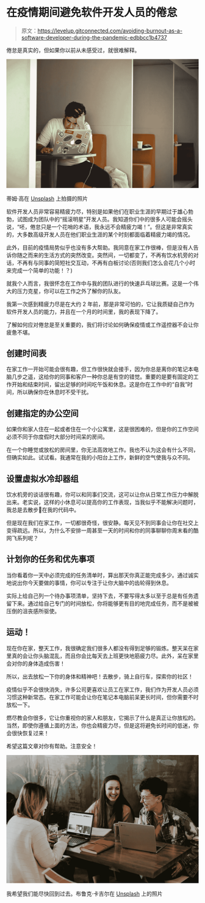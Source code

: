 # 在疫情期间避免软件开发人员的倦怠

> 原文：<https://levelup.gitconnected.com/avoiding-burnout-as-a-software-developer-during-the-pandemic-edbbcc1b4737>

倦怠是真实的，但如果你以前从未感受过，就很难解释。

![](img/d63461b9fdf1a86236f0b8171ff18e72.png)

蒂姆·高在 [Unsplash](https://unsplash.com/s/photos/work-stress?utm_source=unsplash&utm_medium=referral&utm_content=creditCopyText) 上拍摄的照片

软件开发人员非常容易精疲力尽，特别是如果他们在职业生涯的早期过于雄心勃勃，试图成为团队中的“摇滚明星”开发人员。我知道你们中的很多人可能会摇头说，“呸，倦怠只是一个花哨的术语，我永远不会精疲力竭！”。但这是非常真实的，大多数高级开发人员在他们职业生涯的某个时刻都面临着精疲力竭的情况。

此外，目前的疫情局势似乎也没有多大帮助。我同意在家工作很棒，但是没有人告诉你随之而来的生活方式的突然改变。突然间，一切都变了，不再有饮水机旁的对话，不再有与同事的简短社交互动，不再有白板讨论(否则我们怎么会花几个小时来完成一个简单的功能！？)

就我个人而言，我很怀念在工作中与我的团队进行的快速乒乓球比赛。这是一个伟大的压力克星，你可以在工作之外了解你的队友。

我第一次感到精疲力尽是在大约 2 年前，那是非常可怕的，它让我质疑自己作为软件开发人员的能力，并且在一个月的时间里，我的表现下降了。

了解如何应对倦怠是至关重要的，我们将讨论如何确保疫情或工作遥控器不会让你疲惫不堪。

## 创建时间表

在家工作一开始可能会很有趣，但工作很快就会接手，因为你总是离你的笔记本电脑几步之遥，这给你的同事和客户一种你总是有空的错觉。重要的是要有固定的工作开始和结束时间，留出足够的时间吃午饭和休息。这是你在工作中的“自我”时间，所以确保你在休息时不受干扰。

## 创建指定的办公空间

如果你和家人住在一起或者住在一个小公寓里，这是很困难的，但是你的工作空间必须不同于你度假时大部分时间呆的房间。

在一个你睡觉或放松的房间里，你无法高效地工作。我也不认为这会有什么不同，但确实如此。试试看。我通常在我的小阳台上工作，新鲜的空气使我与众不同。

## 设置虚拟水冷却器组

饮水机旁的谈话很有趣，你可以和同事们交流，这可以让你从日常工作压力中解脱出来。老实说，这样的小休息可以提高你的工作表现，当我似乎不能解决问题时，我总是去散步🐛在我的代码中。

但是现在我们在家工作，一切都很奇怪，很安静。每天见不到同事会让你在社交上变得疏远。所以，为什么不安排一周甚至一天的时间和你的同事聊聊你周末看的酷网飞系列呢？

## 计划你的任务和优先事项

当你看着你一天中必须完成的任务清单时，算出那天你真正能完成多少。通过诚实地说出你今天要做的事情，你可以专注于让你大脑中的齿轮得到休息。

实际上给自己列一个待办事项清单，坚持下去，不要写得太多以至于总是有任务遗留下来。通过给自己专门的时间放松，你将能够更有目的地完成任务，而不是被被压倒的沮丧感所驱使。

## 运动！

现在你在家，整天工作，我很确定我们很多人都没有得到足够的锻炼。整天呆在家里真的会让你头脑混乱，而且你会比每天去上班更快地筋疲力尽。此外，呆在家里会对你的身体造成伤害！

所以，出去放松一下你的身体和精神吧！去散步，骑上自行车，探索你的社区！

疫情似乎不会很快消失，许多公司更喜欢让员工在家工作，我们作为开发人员必须习惯这种新常态。在家工作可能会让你在笔记本电脑前呆更长时间，但你需要不时放松一下。

燃尽教会你很多，它让你重视你的家人和朋友，它揭示了什么是真正让你放松的。当然，即使你遵循上面的方法，你也会精疲力尽，但是这将避免长时间的低迷，你会很快恢复过来！

希望这篇文章对你有帮助。注意安全！

![](img/fc9297f023c3bbdd012bff3375448181.png)

我希望我们能尽快回到过去。布鲁克·卡吉尔在 [Unsplash](https://unsplash.com/s/photos/happy-at-work?utm_source=unsplash&utm_medium=referral&utm_content=creditCopyText) 上的照片